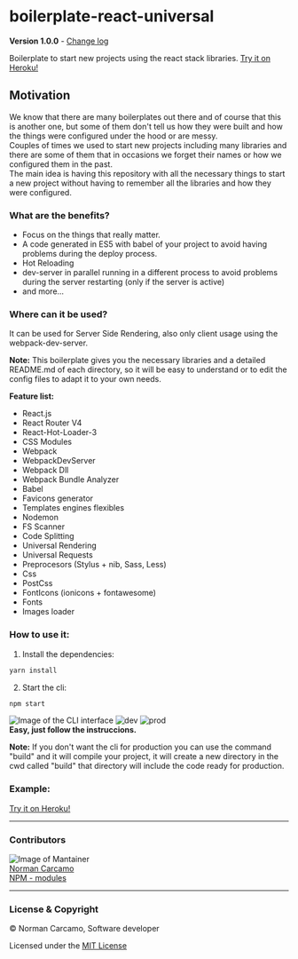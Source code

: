 # boilerplate-react-universal

**Version 1.0.0** - [Change log](CHANGELOG.md)

Boilerplate to start new projects using the react stack libraries.
[Try it on Heroku!](https://immense-anchorage-89133.herokuapp.com/)

## Motivation

We know that there are many boilerplates out there and of course that this is another one, but some of them don't tell us how they were built and how the things were configured under the hood or are messy.<br>
Couples of times we used to start new projects including many libraries and there are some of them that in occasions we forget their names or how we configured them in the past.<br>
The main idea is having this repository with all the necessary things to start a new project without having to remember all the libraries and how they were configured.

### What are the benefits?

- Focus on the things that really matter.
- A code generated in ES5 with babel of your project to avoid having problems during the deploy process.
- Hot Reloading
- dev-server in parallel running in a different process to avoid problems during the server restarting (only if the server is active)
- and more...

### Where can it be used?
It can be used for Server Side Rendering, also only client usage using the webpack-dev-server.<br>

**Note:** This boilerplate gives you the necessary libraries and a detailed README.md of each directory, so it will be easy to understand or to edit the config files to adapt it to your own needs.

**Feature list:**

- React.js
- React Router V4
- React-Hot-Loader-3
- CSS Modules
- Webpack
- WebpackDevServer
- Webpack Dll
- Webpack Bundle Analyzer
- Babel
- Favicons generator
- Templates engines flexibles
- Nodemon
- FS Scanner
- Code Splitting
- Universal Rendering
- Universal Requests
- Preprocesors (Stylus + nib, Sass, Less)
- Css
- PostCss
- FontIcons (ionicons + fontawesome)
- Fonts
- Images loader

### How to use it:

1. Install the dependencies:

``` bash
yarn install
```

2. Start the cli:
``` bash
npm start
```

![Image of the CLI interface](https://user-images.githubusercontent.com/2402579/31302866-8c728e94-aac2-11e7-9325-5e2f8cea86e1.png)
![dev](https://user-images.githubusercontent.com/2402579/31303526-444ba38a-aacc-11e7-8347-dd8ba2790083.png)
![prod](https://user-images.githubusercontent.com/2402579/31303527-444d9690-aacc-11e7-8cbf-1eab592c53d1.png)
<br>
**Easy, just follow the instruccions.**

**Note:** If you don't want the cli for production you can use the command "build" and it will compile your project, it will create a new directory in the cwd called "build" that directory will include the code ready for production.


### Example:

[Try it on Heroku!](https://immense-anchorage-89133.herokuapp.com/)

---

### Contributors

![Image of Mantainer](http://s.gravatar.com/avatar/c3d34f6dbeeef3c39942d0ecb1247228?s=80)<br/>
[Norman Carcamo](https://github.com/normancarcamo)<br/>
[NPM - modules](https://www.npmjs.com/~normanfx)<br/>

---

### License & Copyright

© Norman Carcamo, Software developer

Licensed under the [MIT License](LICENSE)
